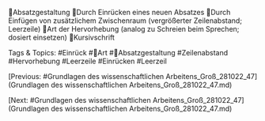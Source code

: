 Absatzgestaltung
Durch Einrücken eines neuen Absatzes
Durch Einfügen von zusätzlichem Zwischenraum (vergrößerter Zeilenabstand; Leerzeile)
Art der Hervorhebung (analog zu Schreien beim Sprechen; dosiert einsetzen)
Kursivschrift 

   Tags & Topics:
   #Einrück
   #Art
   #Absatzgestaltung
   #Zeilenabstand
   #Hervorhebung
   #Leerzeile
   #Einrücken
   #Leerzeil

[Previous: #Grundlagen des wissenschaftlichen Arbeitens_Groß_281022_47](Grundlagen des wissenschaftlichen Arbeitens_Groß_281022_47.md)

[Next: #Grundlagen des wissenschaftlichen Arbeitens_Groß_281022_47](Grundlagen des wissenschaftlichen Arbeitens_Groß_281022_47.md)